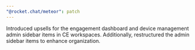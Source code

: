 ```yaml
---
"@rocket.chat/meteor": patch
---
```


Introduced upsells for the engagement dashboard and device management admin sidebar items in CE workspaces. Additionally, restructured the admin sidebar items to enhance organization.
